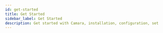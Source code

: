 ```yaml
---
id: get-started
title: Get Started
sidebar_label: Get Started
description: Get started with Camara, installation, configuration, set up etc.
---
```

